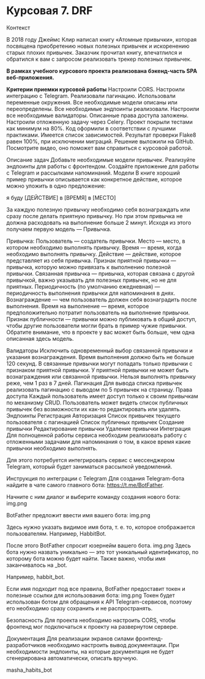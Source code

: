 #   Курсовая 7. DRF
Контекст

В 2018 году Джеймс Клир написал книгу «Атомные привычки», которая посвящена приобретению новых полезных привычек и 
искоренению старых плохих привычек. Заказчик прочитал книгу, впечатлился и обратился к вам с запросом реализовать 
трекер полезных привычек.

**В рамках учебного курсового проекта реализована бэкенд-часть SPA веб-приложения.**

**Критерии приемки курсовой работы**
Настроили CORS.
Настроили интеграцию с Telegram.
Реализовали пагинацию.
Использовали переменные окружения.
Все необходимые модели описаны или переопределены.
Все необходимые эндпоинты реализовали.
Настроили все необходимые валидаторы.
Описанные права доступа заложены.
Настроили отложенную задачу через Celery.
Проект покрыли тестами как минимум на 80%.
Код оформили в соответствии с лучшими практиками.
Имеется список зависимостей.
Результат проверки Flake8 равен 100%, при исключении миграций.
Решение выложили на GitHub.
Посмотрите видео, оно поможет вам справиться с курсовой работой.

Описание задач
Добавьте необходимые модели привычек.
Реализуйте эндпоинты для работы с фронтендом.
Создайте приложение для работы с Telegram и рассылками напоминаний.
Модели
В книге хороший пример привычки описывается как конкретное действие, которое можно уложить в одно предложение:

я буду [ДЕЙСТВИЕ] в [ВРЕМЯ] в [МЕСТО]

За каждую полезную привычку необходимо себя вознаграждать или сразу после делать приятную привычку. Но при этом привычка не должна расходовать на выполнение больше 2 минут. Исходя из этого получаем первую модель — Привычка.

Привычка:
Пользователь — создатель привычки.
Место — место, в котором необходимо выполнять привычку.
Время — время, когда необходимо выполнять привычку.
Действие — действие, которое представляет из себя привычка.
Признак приятной привычки — привычка, которую можно привязать к выполнению полезной привычки.
Связанная привычка — привычка, которая связана с другой привычкой, важно указывать для полезных привычек, но не для приятных.
Периодичность (по умолчанию ежедневная) — периодичность выполнения привычки для напоминания в днях.
Вознаграждение — чем пользователь должен себя вознаградить после выполнения.
Время на выполнение — время, которое предположительно потратит пользователь на выполнение привычки.
Признак публичности — привычки можно публиковать в общий доступ, чтобы другие пользователи могли брать в пример чужие привычки.
Обратите внимание, что в проекте у вас может быть больше, чем одна описанная здесь модель.

Валидаторы
Исключить одновременный выбор связанной привычки и указания вознаграждения.
Время выполнения должно быть не больше 120 секунд.
В связанные привычки могут попадать только привычки с признаком приятной привычки.
У приятной привычки не может быть вознаграждения или связанной привычки.
Нельзя выполнять привычку реже, чем 1 раз в 7 дней.
Пагинация
Для вывода списка привычек реализовать пагинацию с выводом по 5 привычек на страницу.
Права доступа
Каждый пользователь имеет доступ только к своим привычкам по механизму CRUD.
Пользователь может видеть список публичных привычек без возможности их как-то редактировать или удалять.
Эндпоинты
Регистрация
Авторизация
Список привычек текущего пользователя с пагинацией
Список публичных привычек
Создание привычки
Редактирование привычки
Удаление привычки
Интеграция
Для полноценной работы сервиса необходим реализовать работу с отложенными задачами для напоминания о том, в какое время какие привычки необходимо выполнять.

Для этого потребуется интегрировать сервис с мессенджером Telegram, который будет заниматься рассылкой уведомлений.

Инструкция по интеграции с Telegram
Для создания Telegram-бота найдите в чате самого главного бота: https://t.me/BotFather.

Начните с ним диалог и выберите команду создания нового бота:
img.png

BotFather предложит ввести имя вашего бота:
img.png

Здесь нужно указать видимое имя бота, т. е. то, которое отображается пользователям. Например, HabbitBot.

После этого BotFather спросит юзернейм вашего бота.
img.png
Здесь бота нужно назвать уникально — это тот уникальный идентификатор, по которому бота можно будет найти. Также важно, чтобы имя заканчивалось на _bot.

Например, habbit_bot.

Если имя подходит под все правила, BotFather предоставит токен и полезные ссылки для использования бота:
img.png
Токен будет использован ботом для обращения к API Telegram-сервисов, поэтому его необходимо сразу сохранить и не распространять.

Безопасность
Для проекта необходимо настроить CORS, чтобы фронтенд мог подключаться к проекту на развернутом сервере.

Документация
Для реализации экранов силами фронтенд-разработчиков необходимо настроить вывод документации. При необходимости эндпоинты, на которые документация не будет сгенерирована автоматически, описать вручную.


masha_habits_bot